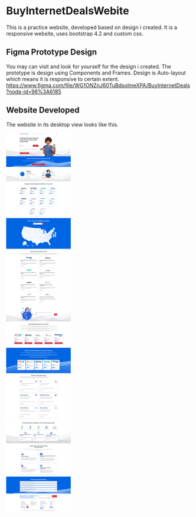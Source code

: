 # BuyInternetDealsWebite
This is a practice website, developed based on design i created. It is a responsive website, uses bootstrap 4.2 and custom css.

##  Figma Prototype Design
You may can visit and look for yourself for the design i created. The prototype is design using Components and Frames. Design is Auto-layout which means it is responsive to certain extent.
https://www.figma.com/file/WG1ONZnJ60TuBdsolmeXPA/BuyInternetDeals?node-id=96%3A6185 


## Website Developed 
The website in its desktop view looks like this.

![alt text](/1.png)